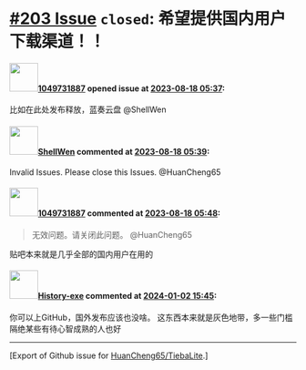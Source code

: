 # [\#203 Issue](https://github.com/HuanCheng65/TiebaLite/issues/203) `closed`: 希望提供国内用户下载渠道！！

#### <img src="https://avatars.githubusercontent.com/u/58127494?u=706f0fecdba9133e8fcebfa253c96204dc0f512d&v=4" width="50">[1049731887](https://github.com/1049731887) opened issue at [2023-08-18 05:37](https://github.com/HuanCheng65/TiebaLite/issues/203):

比如在此处发布释放，蓝奏云盘 @ShellWen 

#### <img src="https://avatars.githubusercontent.com/u/38996248?u=a5fc859c8aa2f3de1e4248d6bedf389ca0bbe3ec&v=4" width="50">[ShellWen](https://github.com/ShellWen) commented at [2023-08-18 05:39](https://github.com/HuanCheng65/TiebaLite/issues/203#issuecomment-1683381006):

Invalid Issues. Please close this Issues.
@HuanCheng65

#### <img src="https://avatars.githubusercontent.com/u/58127494?u=706f0fecdba9133e8fcebfa253c96204dc0f512d&v=4" width="50">[1049731887](https://github.com/1049731887) commented at [2023-08-18 05:48](https://github.com/HuanCheng65/TiebaLite/issues/203#issuecomment-1683386405):

> 无效问题。请关闭此问题。 @HuanCheng65

贴吧本来就是几乎全部的国内用户在用的

#### <img src="https://avatars.githubusercontent.com/u/33642965?u=a4eec3b949e962525c0a4b7fba9fa4ea4fa448b1&v=4" width="50">[History-exe](https://github.com/History-exe) commented at [2024-01-02 15:45](https://github.com/HuanCheng65/TiebaLite/issues/203#issuecomment-1874194501):

你可以上GitHub，国外发布应该也没啥。
这东西本来就是灰色地带，多一些门槛隔绝某些有待心智成熟的人也好


-------------------------------------------------------------------------------



[Export of Github issue for [HuanCheng65/TiebaLite](https://github.com/HuanCheng65/TiebaLite).]
